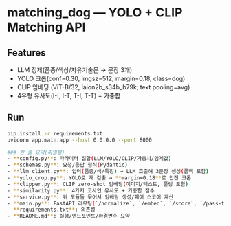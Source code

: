 # matching_dog — YOLO + CLIP Matching API

## Features
- LLM 정제(품종/색상/자유기술문 → 문장 3개)
- YOLO 크롭(conf=0.30, imgsz=512, margin=0.18, class=dog)
- CLIP 임베딩 (ViT-B/32, laion2b_s34b_b79k; text pooling=avg)
- 4유형 유사도(I-I, I-T, T-I, T-T) + 가중합

## Run
```bash
pip install -r requirements.txt
uvicorn app.main:app --host 0.0.0.0 --port 8000

### 한 줄 요약(파일별)
- **config.py**: 파라미터 집합(LLM/YOLO/CLIP/가중치/임계값)  
- **schemas.py**: 요청/응답 형식(Pydantic)  
- **llm_client.py**: 입력(품종/색/특징) → LLM 호출해 3문장 생성(폴백 포함)  
- **yolo_crop.py**: YOLO로 개 검출 → **margin=0.18**로 안전 크롭  
- **clipper.py**: CLIP zero-shot 임베딩(이미지/텍스트, 풀링 포함)  
- **similarity.py**: 4가지 코사인 유사도 + 가중합 점수  
- **service.py**: 위 모듈들 묶어서 임베딩 생성/페어 스코어 계산  
- **main.py**: FastAPI 라우팅(`/normalize`, `/embed`, `/score`, `/pass-threshold`)  
- **requirements.txt**: 의존성  
- **README.md**: 실행/엔드포인트/환경변수 요약
